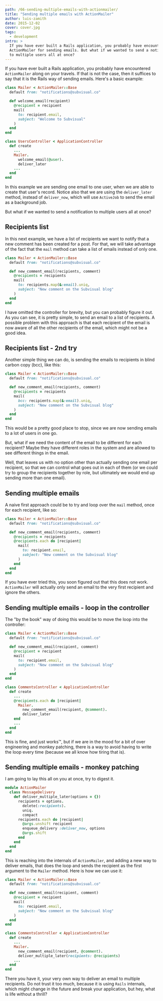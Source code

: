 ```yaml
---
path: /66-sending-multiple-emails-with-actionmailer/
title: "Sending multiple emails with ActionMailer"
author: luis-zamith
date: 2015-12-02
cover: cover.jpg
tags:
  - development
intro: >
  If you have ever built a Rails application, you probably have encountered
  ActionMailer for sending emails. But what if we wanted to send a notification
  to multiple users all at once?
---
```


If you have ever built a Rails application, you probably have encountered
`ActionMailer` along on your travels. If that is not the case, then it suffices to say that it is the Rails way of sending emails. Here's a basic example:

```ruby
class Mailer < ActionMailer::Base
  default from: "notifications@subvisual.co"

  def welcome_email(recipient)
    @recipient = recipient
    mail(
      to: recipient.email,
      subject: "Welcome to Subvisual"
    )
  end
end

class UsersController < ApplicationController
  def create
    ...
    Mailer.
      welcome_email(@user).
      deliver_later
    ...
  end
end
```

In this example we are sending one email to one user, when we are able to create that user's record. Notice also that we are using the `deliver_later` method, instead of `deliver_now`, which will use `ActiveJob` to send the email as a background job.

But what if we wanted to send a notification to multiple users all at once?

## Recipients list

In this next example, we have a list of recipients we want to notify that a new
comment has been created for a post. For that, we will take advantage of the
fact that the `mail` method can take a list of emails instead of only one.

```ruby
class Mailer < ActionMailer::Base
  default from: "notifications@subvisual.co"

  def new_comment_email(recipients, comment)
    @recipients = recipients
    mail(
      to: recipients.map(&:email).uniq, 
      subject: "New comment on the Subvisual blog"
    )
  end
end
```

I have omitted the controller for brevity, but you can probably figure it out.
As you can see, it is pretty simple, to send an email to a list of recipients.
A possible problem with this approach is that each recipient of the email is now aware of all the other recipients of the email, which might not be a good idea.

## Recipients list - 2nd try

Another simple thing we can do, is sending the emails to recipients in blind
carbon copy (bcc), like this:

```ruby
class Mailer < ActionMailer::Base
  default from: "notifications@subvisual.co"

  def new_comment_email(recipients, comment)
    @recipients = recipients
    mail(
      bcc: recipients.map(&:email).uniq, 
      subject: "New comment on the Subvisual blog"
    )
  end
end
```

This would be a pretty good place to stop, since we are now sending emails to a lot of users in one go. 

But, what if we need the content of the email to be different for each recipient? Maybe they have different roles in the system and are
allowed to see different things in the email.

Well, that leaves us with no option other than actually sending one email per
recipient, so that we can control what goes out in each of them (or we could try to group the recipients together by role, but ultimately we would end up sending more than one email).

## Sending multiple emails

A naive first approach could be to try and loop over the `mail` method, once for each recipient, like so:

```ruby
class Mailer < ActionMailer::Base
  default from: "notifications@subvisual.co"

  def new_comment_email(recipients, comment)
    @recipients = recipients
    @recipients.each do |recipient|
      mail(
        to: recipient.email, 
        subject: "New comment on the Subvisual blog"
      )
    end
  end
end
```

If you have ever tried this, you soon figured out that this does not work.
`ActionMailer` will actually only send an email to the very first recipient and
ignore the others.

## Sending multiple emails - loop in the controller

The "by the book" way of doing this would be to move the loop into the
controller:


```ruby
class Mailer < ActionMailer::Base
  default from: "notifications@subvisual.co"

  def new_comment_email(recipient, comment)
    @recipient = recipient
    mail(
      to: recipient.email, 
      subject: "New comment on the Subvisual blog"
    )
  end
end

class CommentsController < ApplicationController
  def create
    ...
    @recipients.each do |recipient|
      Mailer.
        new_comment_email(recipient, @comment).
        deliver_later
    end
    ...
  end
end
```

This is fine, and just works™, but if we are in the mood for a bit of over
engineering and monkey patching, there is a way to avoid having to write the
loop every time (because we all know how tiring that is).

## Sending multiple emails - monkey patching

I am going to lay this all on you at once, try to digest it.

```ruby
module ActionMailer
  class MessageDelivery
    def deliver_multiple_later(options = {})
      recipients = options.
        delete(:recipients).
        uniq.
        compact
      recipients.each do |recipient|
        @args.unshift recipient
        enqueue_delivery :deliver_now, options
        @args.shift
      end
    end
  end
end
```

This is reaching into the internals of `ActionMailer`, and adding a new way to
deliver emails, that does the loop and sends the recipient as the first argument to the `Mailer` method. Here is how we can use it:

```ruby
class Mailer < ActionMailer::Base
  default from: "notifications@subvisual.co"

  def new_comment_email(recipient, comment)
    @recipient = recipient
    mail(
      to: recipient.email, 
      subject: "New comment on the Subvisual blog"
    )
  end
end

class CommentsController < ApplicationController
  def create
    ...
    Mailer.
      new_comment_email(recipient, @comment).
      deliver_multiple_later(recipients: @recipients)
    ...
  end
end
```

There you have it, your very own way to deliver an email to multiple
recipients. Do not trust it too much, because it is using `Rails` internals,
which might change in the future and break your application, but hey, what is
life without a thrill?

